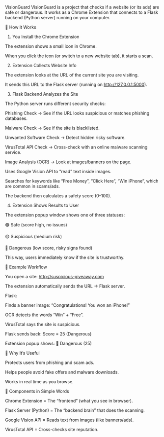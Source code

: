 VisionGuard
      VisionGuard is a project that checks if a website (or its ads) are safe or dangerous.
      It works as a Chrome Extension that connects to a Flask backend (Python server) running on your computer.

🔹 How it Works 
1. You Install the Chrome Extension

The extension shows a small icon in Chrome.

When you click the icon (or switch to a new website tab), it starts a scan.

2. Extension Collects Website Info

The extension looks at the URL of the current site you are visiting.

It sends this URL to the Flask server (running on http://127.0.0.1:5000).

3. Flask Backend Analyzes the Site

The Python server runs different security checks:

Phishing Check → See if the URL looks suspicious or matches phishing databases.

Malware Check → See if the site is blacklisted.

Unwanted Software Check → Detect hidden risky software.

VirusTotal API Check → Cross-check with an online malware scanning service.

Image Analysis (OCR) → Look at images/banners on the page.

Uses Google Vision API to “read” text inside images.

Searches for keywords like “Free Money”, “Click Here”, “Win iPhone”, which are common in scams/ads.

The backend then calculates a safety score (0–100).

4. Extension Shows Results to User

The extension popup window shows one of three statuses:

🟢 Safe (score high, no issues)

🟡 Suspicious (medium risk)

🔴 Dangerous (low score, risky signs found)

This way, users immediately know if the site is trustworthy.

🔹 Example Workflow

You open a site: http://suspicious-giveaway.com

The extension automatically sends the URL → Flask server.

Flask:

Finds a banner image: “Congratulations! You won an iPhone!”

OCR detects the words “Win” + “Free”.

VirusTotal says the site is suspicious.

Flask sends back: Score = 25 (Dangerous)

Extension popup shows:
🔴 Dangerous (25)

🔹 Why It’s Useful

Protects users from phishing and scam ads.

Helps people avoid fake offers and malware downloads.

Works in real time as you browse.

🔹 Components in Simple Words

Chrome Extension = The “frontend” (what you see in browser).

Flask Server (Python) = The “backend brain” that does the scanning.

Google Vision API = Reads text from images (like banners/ads).

VirusTotal API = Cross-checks site reputation.
